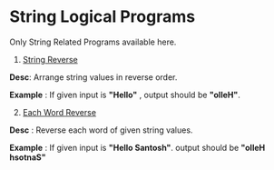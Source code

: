 ﻿# String Logical Programs
Only String Related Programs available here.

1. [String Reverse](https://github.com/devsantosh1502/Src/blob/master/LogicalPrograms/StringPrograms/StringReverse.cs)

**Desc**: Arrange string values in reverse order. 

**Example** : If given input is **"Hello"** , output should be **"olleH"**.

2. [Each Word Reverse](https://github.com/devsantosh1502/Src/blob/master/LogicalPrograms/StringPrograms/EachWordReverse.cs)

**Desc** : Reverse each word of given string values.

**Example** : If given input is **"Hello Santosh"**. output should be **"olleH hsotnaS"**
